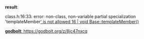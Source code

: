 **result**:
 
class.h:16:33: error: non-class, non-variable partial specialization 'templateMember<U>' is not allowed
   16 | void Base<T>::templateMember<U>()
 
**godbolt**: https://godbolt.org/z/8jc47nxcq